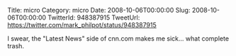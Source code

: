 Title: micro
Category: micro
Date: 2008-10-06T00:00:00
Slug: 2008-10-06T00:00:00
TwitterId: 948387915
TweetUrl: https://twitter.com/mark_philpot/status/948387915

I swear, the "Latest News" side of cnn.com makes me sick... what complete trash.